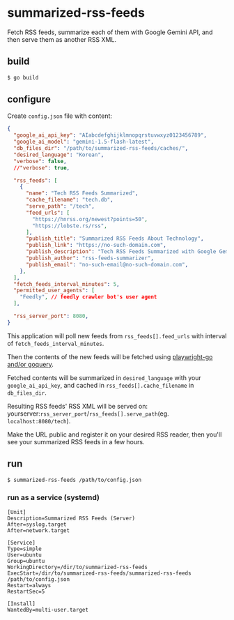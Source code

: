 # summarized-rss-feeds

Fetch RSS feeds, summarize each of them with Google Gemini API, and then serve them as another RSS XML.

## build

```bash
$ go build
```

## configure

Create `config.json` file with content:

```json
{
  "google_ai_api_key": "AIabcdefghijklmnopqrstuvwxyz0123456789",
  "google_ai_model": "gemini-1.5-flash-latest",
  "db_files_dir": "/path/to/summarized-rss-feeds/caches/",
  "desired_language": "Korean",
  "verbose": false,
  //"verbose": true,

  "rss_feeds": [
    {
      "name": "Tech RSS Feeds Summarized",
      "cache_filename": "tech.db",
      "serve_path": "/tech",
      "feed_urls": [
        "https://hnrss.org/newest?points=50",
        "https://lobste.rs/rss",
      ],
      "publish_title": "Summarized RSS Feeds About Technology",
      "publish_link": "https://no-such-domain.com",
      "publish_description": "Tech RSS Feeds Summarized with Google Gemini 1.5 Flash",
      "publish_author": "rss-feeds-summarizer",
      "publish_email": "no-such-email@no-such-domain.com",
    },
  ],
  "fetch_feeds_interval_minutes": 5,
  "permitted_user_agents": [
    "Feedly", // feedly crawler bot's user agent
  ],

  "rss_server_port": 8080,
}
```

This application will poll new feeds from `rss_feeds[].feed_urls` with interval of `fetch_feeds_interval_minutes`.

Then the contents of the new feeds will be fetched using [playwright-go and/or goquery](https://github.com/meinside/simple-scrapper-go).

Fetched contents will be summarized in `desired_language` with your `google_ai_api_key`, and cached in `rss_feeds[].cache_filename` in `db_files_dir`.

Resulting RSS feeds' RSS XML will be served on: yourserver:`rss_server_port`/`rss_feeds[].serve_path`(eg. `localhost:8080/tech`).

Make the URL public and register it on your desired RSS reader, then you'll see your summarized RSS feeds in a few hours.

## run

```bash
$ summarized-rss-feeds /path/to/config.json
```

### run as a service (systemd)

```
[Unit]
Description=Summarized RSS Feeds (Server)
After=syslog.target
After=network.target

[Service]
Type=simple
User=ubuntu
Group=ubuntu
WorkingDirectory=/dir/to/summarized-rss-feeds
ExecStart=/dir/to/summarized-rss-feeds/summarized-rss-feeds /path/to/config.json
Restart=always
RestartSec=5

[Install]
WantedBy=multi-user.target
```

